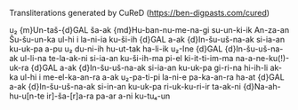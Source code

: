 Transliterations generated by CuReD (https://ben-digpasts.com/cured)

u₂ {m}Un-taš-{d}GAL ša-ak {md}Hu-ban-nu-me-na-gi su-un-ki-ik An-za-an Šu-šu-un-ka
ul-hi i la-ni-ia ku-ši-ih {d}GAL a-ak {d}In-šu-uš-na-ak si-ia-an ku-uk-pa a-pu u₂
du-ni-ih hu-ut-tak ha-li-ik u₂-Ine {d}GAL {d}In-šu-uš-na-ak ul-li-na te-la-ak-ni
si-ia-an ku-ši-ih-ma pi-el ki-it-ti-im-ma na-a-ne-ku(!)-uk-ra
{d}GAL a-ak {d}In-šu-uš-na-ak si-ia-an ku-uk-pa gi-ri-na hi-ih-li
ak-ka ul-hi i me-el-ka-an-ra a-ak u₂-pa-ti-pi la-ni-e pa-ka-an-ra
ha-at {d}GAL a-ak {d}In-šu-uš-na-ak si-in-an ku-uk-pa ri-uk-ku-ri-ir
ta-ak-ni {d}Na-ah-hu-u[n-te ir]-ša-[r]a-ra pa-ar a-ni ku-tu₄-un
